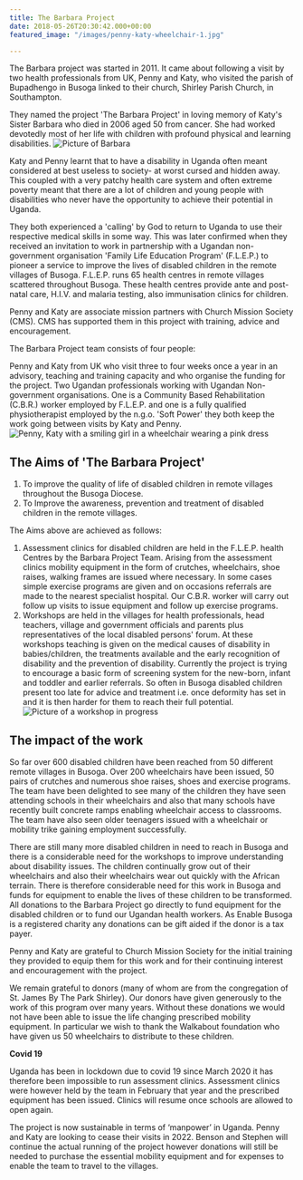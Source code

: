 ```yaml
---
title: The Barbara Project
date: 2018-05-26T20:30:42.000+00:00
featured_image: "/images/penny-katy-wheelchair-1.jpg"

---
```

The Barbara project was started in 2011. It came about following a visit by two health professionals from UK,  Penny and Katy, who visited the parish of Bupadhengo in Busoga linked to their church, Shirley Parish Church, in Southampton.

They named the project 'The Barbara Project' in loving memory of Katy's Sister Barbara who died in 2006 aged 50 from cancer. She had worked devotedly most of her life with children with profound physical and learning disabilities.
![Picture of Barbara](/images/barbara.jpg)

Katy and Penny learnt that to have a disability in Uganda often meant considered at best useless to society- at worst cursed and hidden away. This coupled with a very patchy health care system and often extreme poverty meant that there are a lot of children and young people with disabilities who never have the opportunity to achieve their potential in Uganda.

They both experienced a 'calling' by God to return to Uganda to use their respective medical skills in some way. This was later confirmed when they received an invitation to work in partnership with a Ugandan non-government organisation 'Family Life Education Program' (F.L.E.P.) to pioneer a service to improve the lives of disabled children in the remote villages of Busoga. F.L.E.P. runs 65 health centres in remote villages scattered throughout Busoga. These health centres provide ante and post- natal care, H.I.V. and malaria testing, also immunisation clinics for children.

Penny and Katy are associate mission partners with Church Mission Society (CMS). CMS has supported them in this project with training, advice and encouragement.

The Barbara Project team consists of four people:

Penny and Katy from UK who visit three to four weeks once a year in an advisory, teaching and training capacity and who organise the funding for the project.
Two Ugandan professionals working with Ugandan Non- government organisations. One is a Community Based Rehabilitation (C.B.R.) worker employed by F.L.E.P. and one is a fully qualified physiotherapist employed by the n.g.o. 'Soft Power' they both keep the work going between visits by Katy and Penny.
![Penny, Katy with a smiling girl in a wheelchair wearing a pink dress](/images/penny-katy-wheelchair-1.jpg)

## The Aims of 'The Barbara Project'

1. To improve the quality of life of disabled children in remote villages throughout the Busoga Diocese.
2. To Improve the awareness, prevention and treatment of disabled children in the remote villages.

The Aims above are achieved as follows:

1. Assessment clinics for disabled children are held in the F.L.E.P. health Centres by the Barbara Project Team. Arising from the assessment clinics mobility equipment in the form of crutches, wheelchairs, shoe raises, walking frames are issued where necessary. In some cases simple exercise programs are given and on occasions referrals are made to the nearest specialist hospital. Our C.B.R. worker will carry out follow up visits to issue equipment and follow up exercise programs.
2. Workshops are held in the villages for health professionals, head teachers, village and government officials and parents plus representatives of the local disabled persons' forum. At these workshops teaching is given on the medical causes of disability in babies/children, the treatments available and the early recognition of disability and the prevention of disability. Currently the project is trying to encourage a basic form of screening system for the new-born, infant and toddler and earlier referrals. So often in Busoga disabled children present too late for advice and treatment i.e. once deformity has set in and it is then harder for them to reach their full potential.
   ![Picture of a workshop in progress](/images/teaching.jpg)

## The impact of the work

So far over 600 disabled children have been reached from 50 different remote villages in Busoga. Over 200 wheelchairs have been issued, 50 pairs of crutches and numerous shoe raises, shoes and exercise programs. The team have been delighted to see many of the children they have seen attending schools in their wheelchairs and also that many schools have recently built concrete ramps enabling wheelchair access to classrooms. The team have also seen older teenagers issued with a wheelchair or mobility trike gaining employment successfully.

There are still many more disabled children in need to reach in Busoga and there is a considerable need for the workshops to improve understanding about disability issues. The children continually grow out of their wheelchairs and also their wheelchairs wear out quickly with the African terrain. There is therefore considerable need for this work in Busoga and funds for equipment to enable the lives of these children to be transformed.
All donations to the Barbara Project go directly to fund equipment for the disabled children or to fund our Ugandan health workers. As Enable Busoga is a registered charity any donations can be gift aided if the donor is a tax payer.

Penny and Katy are grateful to Church Mission Society for the initial training they provided to equip them for this work and for their continuing interest and encouragement with the project.

We remain grateful to donors (many of whom are from the congregation of St. James By The Park Shirley). Our donors have given generously to the work of this program over many years. Without these donations we would not have been able to issue the life changing prescribed mobility equipment. In particular we wish to thank the Walkabout foundation who have given us 50 wheelchairs to distribute to these children.

**Covid 19**

Uganda has been in lockdown due to covid 19 since March 2020 it has therefore been impossible to run assessment clinics. Assessment clinics were however held by the team in February that year and the prescribed equipment has been issued. Clinics will resume once schools are allowed to open again.

The project is now sustainable in terms of ‘manpower’ in Uganda. Penny and Katy are looking to cease their visits in 2022. Benson and Stephen will continue the actual running of the project however donations will still be needed to purchase the essential mobility equipment and for expenses to enable the team to travel to the villages.